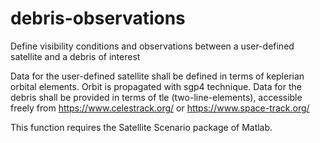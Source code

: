 # debris-observations
Define visibility conditions and observations between a user-defined satellite and a debris of interest

Data for the user-defined satellite shall be defined in terms of keplerian orbital elements. Orbit is propagated with sgp4 technique. 
Data for the debris shall be provided in terms of tle (two-line-elements), accessible freely from https://www.celestrack.org/ or https://www.space-track.org/

This function requires the Satellite Scenario package of Matlab.
